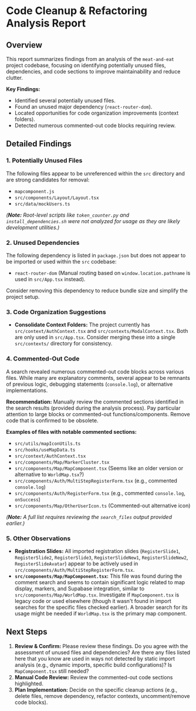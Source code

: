 # Code Cleanup &amp; Refactoring Analysis Report

## Overview

This report summarizes findings from an analysis of the `meat-and-eat` project codebase, focusing on identifying potentially unused files, dependencies, and code sections to improve maintainability and reduce clutter.

**Key Findings:**
*   Identified several potentially unused files.
*   Found an unused major dependency (`react-router-dom`).
*   Located opportunities for code organization improvements (context folders).
*   Detected numerous commented-out code blocks requiring review.

## Detailed Findings

### 1. Potentially Unused Files

The following files appear to be unreferenced within the `src` directory and are strong candidates for removal:

*   `mapcomponent.js`
*   `src/components/Layout/Layout.tsx`
*   `src/data/mockUsers.ts`

*(**Note:** Root-level scripts like `token_counter.py` and `install_dependencies.sh` were not analyzed for usage as they are likely development utilities.)*

### 2. Unused Dependencies

The following dependency is listed in `package.json` but does not appear to be imported or used within the `src` codebase:

*   `react-router-dom` (Manual routing based on `window.location.pathname` is used in `src/App.tsx` instead).

Consider removing this dependency to reduce bundle size and simplify the project setup.

### 3. Code Organization Suggestions

*   **Consolidate Context Folders:** The project currently has `src/context/AuthContext.tsx` and `src/contexts/ModalContext.tsx`. Both are only used in `src/App.tsx`. Consider merging these into a single `src/contexts/` directory for consistency.

### 4. Commented-Out Code

A search revealed numerous commented-out code blocks across various files. While many are explanatory comments, several appear to be remnants of previous logic, debugging statements (`console.log`), or alternative implementations.

**Recommendation:** Manually review the commented sections identified in the search results (provided during the analysis process). Pay particular attention to large blocks or commented-out functions/components. Remove code that is confirmed to be obsolete.

**Examples of files with notable commented sections:**
*   `src/utils/mapIconUtils.ts`
*   `src/hooks/useMapData.ts`
*   `src/context/AuthContext.tsx`
*   `src/components/Map/MarkerCluster.tsx`
*   `src/components/Map/MapComponent.tsx` (Seems like an older version or alternative to `WorldMap.tsx`?)
*   `src/components/Auth/MultiStepRegisterForm.tsx` (e.g., commented `console.log`)
*   `src/components/Auth/RegisterForm.tsx` (e.g., commented `console.log`, `onSuccess`)
*   `src/components/Map/OtherUserIcon.ts` (Commented-out alternative icon)

*(**Note:** A full list requires reviewing the `search_files` output provided earlier.)*

### 5. Other Observations

*   **Registration Slides:** All imported registration slides (`RegisterSlide1`, `RegisterSlide2`, `RegisterSlide3`, `RegisterSlideNew1`, `RegisterSlideNew2`, `RegisterSlideAvatar`) appear to be actively used in `src/components/Auth/MultiStepRegisterForm.tsx`.
*   **`src/components/Map/MapComponent.tsx`:** This file was found during the comment search and seems to contain significant logic related to map display, markers, and Supabase integration, similar to `src/components/Map/WorldMap.tsx`. Investigate if `MapComponent.tsx` is legacy code or used elsewhere (though it wasn't found in import searches for the specific files checked earlier). A broader search for its usage might be needed if `WorldMap.tsx` is the primary map component.

## Next Steps

1.  **Review & Confirm:** Please review these findings. Do you agree with the assessment of unused files and dependencies? Are there any files listed here that you know are used in ways not detected by static import analysis (e.g., dynamic imports, specific build configurations)? Is `MapComponent.tsx` still needed?
2.  **Manual Code Review:** Review the commented-out code sections highlighted.
3.  **Plan Implementation:** Decide on the specific cleanup actions (e.g., delete files, remove dependency, refactor contexts, uncomment/remove code blocks).